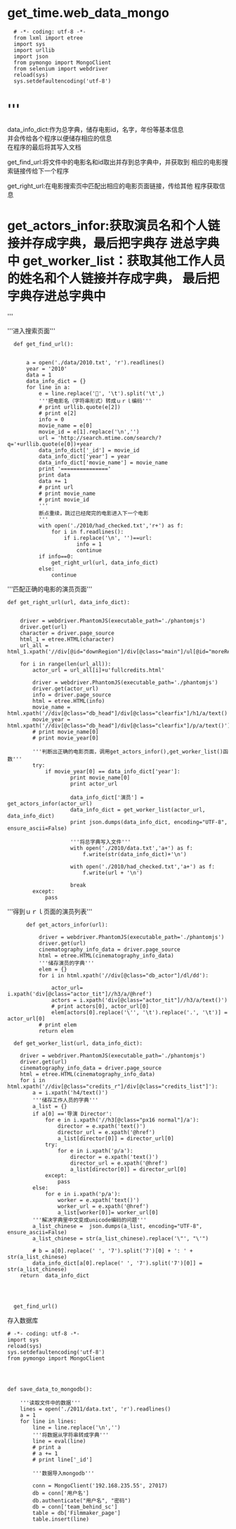 # get_time.web_data_mongo



      # -*- coding: utf-8 -*-
      from lxml import etree
      import sys
      import urllib
      import json
      from pymongo import MongoClient
      from selenium import webdriver
      reload(sys)
      sys.setdefaultencoding('utf-8')

'''
=======================================================
data_info_dict:作为总字典，储存电影id，名字，年份等基本信息  
                并会传给各个程序以便储存相应的信息          
                在程序的最后将其写入文档                   
                
get_find_url:将文件中的电影名和id取出并存到总字典中，并获取到
相应的电影搜索链接传给下一个程序

get_right_url:在电影搜索页中匹配出相应的电影页面链接，传给其他
程序获取信息

get_actors_infor:获取演员名和个人链接并存成字典，最后把字典存
进总字典中
get_worker_list：获取其他工作人员的姓名和个人链接并存成字典，
最后把字典存进总字典中
=========================================================
'''






'''进入搜索页面'''

      def get_find_url():
  
  
          a = open('./data/2010.txt', 'r').readlines()
          year = '2010'
          data = 1
          data_info_dict = {}
          for line in a:
              e = line.replace('', '\t').split('\t',)
              '''把电影名（字符串形式）转成ｕｒｌ编码'''
              # print urllib.quote(e[2])
              # print e[2]
              info = 0
              movie_name = e[0]
              movie_id = e[1].replace('\n','')
              url = 'http://search.mtime.com/search/?q='+urllib.quote(e[0])+year
              data_info_dict['_id'] = movie_id
              data_info_dict['year'] = year
              data_info_dict['movie_name'] = movie_name
              print '==============='
              print data
              data += 1
              # print url
              # print movie_name
              # print movie_id
              '''
              断点重续，跳过已经爬完的电影进入下一个电影
              '''
              with open('./2010/had_checked.txt','r+') as f:
                  for i in f.readlines():
                      if i.replace('\n', '')==url:
                          info = 1
                          continue
              if info==0:
                  get_right_url(url, data_info_dict)
              else:
                  continue

'''匹配正确的电影的演员页面'''


    def get_right_url(url, data_info_dict):


        driver = webdriver.PhantomJS(executable_path='./phantomjs')
        driver.get(url)
        character = driver.page_source
        html_1 = etree.HTML(character)
        url_all = html_1.xpath('//div[@id="downRegion"]/div[@class="main"]/ul[@id="moreRegion"]/li[@class="clickobj"]/h3/a/@href')

        for i in range(len(url_all)):
            actor_url = url_all[i]+u'fullcredits.html'

            driver = webdriver.PhantomJS(executable_path='./phantomjs')
            driver.get(actor_url)
            info = driver.page_source
            html = etree.HTML(info)
            movie_name = html.xpath('//div[@class="db_head"]/div[@class="clearfix"]/h1/a/text()')
            movie_year = html.xpath('//div[@class="db_head"]/div[@class="clearfix"]/p/a/text()')
            # print movie_name[0]
            # print movie_year[0]

            '''判断出正确的电影页面，调用get_actors_infor(),get_worker_list()函数'''
            try:
                if movie_year[0] == data_info_dict['year']:
                        print movie_name[0]
                        print actor_url

                        data_info_dict['演员'] = get_actors_infor(actor_url)
                        data_info_dict = get_worker_list(actor_url, data_info_dict)
                        print json.dumps(data_info_dict, encoding="UTF-8", ensure_ascii=False)

                        '''将总字典写入文件'''
                        with open('./2010/data.txt','a+') as f:
                            f.write(str(data_info_dict)+'\n')

                        with open('./2010/had_checked.txt','a+') as f:
                            f.write(url + '\n')

                        break
            except:
                pass
            
            
 '''得到ｕｒｌ页面的演员列表'''
 
          def get_actors_infor(url):

              driver = webdriver.PhantomJS(executable_path='./phantomjs')
              driver.get(url)
              cinematography_info_data = driver.page_source
              html = etree.HTML(cinematography_info_data)
              '''储存演员的字典'''
              elem = {}
              for i in html.xpath('//div[@class="db_actor"]/dl/dd'):

                  actor_url= i.xpath('div[@class="actor_tit"]//h3/a/@href')
                  actors = i.xpath('div[@class="actor_tit"]//h3/a/text()')
                  # print actors[0], actor_url[0]
                  elem[actors[0].replace('\'', '\t').replace('.', '\t')] = actor_url[0]
              # print elem
              return elem
    
      def get_worker_list(url, data_info_dict):

        driver = webdriver.PhantomJS(executable_path='./phantomjs')
        driver.get(url)
        cinematography_info_data = driver.page_source
        html = etree.HTML(cinematography_info_data)
        for i in html.xpath('//div[@class="credits_r"]/div[@class="credits_list"]'):
            a = i.xpath('h4/text()')
            '''储存工作人员的字典'''
            a_list = {}
            if a[0] =='导演 Director':
                for e in i.xpath('//h3[@class="px16 normal"]/a'):
                    director = e.xpath('text()')
                    director_url = e.xpath('@href')
                    a_list[director[0]] = director_url[0]
                try:
                    for e in i.xpath('p/a'):
                        director = e.xpath('text()')
                        director_url = e.xpath('@href')
                        a_list[director[0]] = director_url[0]
                except:
                    pass
            else:
                for e in i.xpath('p/a'):
                    worker = e.xpath('text()')
                    worker_url = e.xpath('@href')
                    a_list[worker[0]]= worker_url[0]
            '''解决字典里中文变成unicode编码的问题'''
            a_list_chinese =  json.dumps(a_list, encoding="UTF-8", ensure_ascii=False)
            a_list_chinese = str(a_list_chinese).replace('\"', "\'")

            # b = a[0].replace(' ', '7').split('7')[0] + ': ' + str(a_list_chinese)
            data_info_dict[a[0].replace(' ', '7').split('7')[0]] = str(a_list_chinese)
        return  data_info_dict




      get_find_url()





存入数据库

    # -*- coding: utf-8 -*-
    import sys
    reload(sys)
    sys.setdefaultencoding('utf-8')
    from pymongo import MongoClient




    def save_data_to_mongodb():

        '''读取文件中的数据'''
        lines = open('./2011/data.txt', 'r').readlines()
        a = 1
        for line in lines:
            line = line.replace('\n','')
            '''将数据从字符串转成字典'''
            line = eval(line)
            # print a
            # a += 1
            # print line['_id']

            '''数据导入mongodb'''

            conn = MongoClient('192.168.235.55', 27017)
            db = conn['用户名']
            db.authenticate("用户名", "密码")
            db = conn['team_behind_sc']
            table = db['Filmmaker_page']
            table.insert(line)

